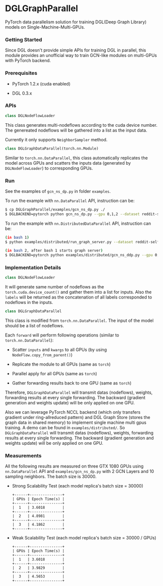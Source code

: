 # DGLGraphParallel

PyTorch data parallelism solution for training DGL(Deep Graph Library) models on Single-Machine-Multi-GPUs.

### Getting Started

Since DGL doesn't provide simple APIs for training DGL in parallel, this module provides an unofficial way to train GCN-like modules on multi-GPUs with PyTorch backend.

### Prerequisites

* PyTorch 1.2.x (cuda enabled)

* DGL 0.3.x

### APIs

```python
class DGLNodeFlowLoader
```
This class generates multi-nodeflows according to the cuda device number. The genereated nodeflows will be gathered into a list as the input data.

Currently it only supports `NeighborSampler` method.

```python
class DGLGraphDataParallel(torch.nn.Module)
```
Similar to `torch.nn.DataParallel`, this class automatically replicates the model across GPUs and scatters the inputs data (generated by `DGLNodeFlowLoader`) to corresponding GPUs.

### Run

See the examples of `gcn_ns_dp.py` in folder `examples`.

To run the example with `nn.DataParallel` API, instruction can be:

```sh
$ cp DGLGraphParallel/examples/gcn_ns_dp.py ./
$ DGLBACKEND=pytorch python gcn_ns_dp.py --gpu 0,1,2 --dataset reddit-self-loop --num-neighbors 10 --batch-size 30000 --test-batch-size 30000
```

To run the example with `nn.DistributedDataParallel` API, instruction can be:

```sh
(in bash 1)
$ python examples/distributed/run_graph_server.py --dataset reddit-self-loop --num-workers 3
```

```sh
(in bash 2, after bash 1 starts graph server)
$ DGLBACKEND=pytorch python examples/distributed/gcn_ns_ddp.py --gpu 0,1,2 --dataset reddit-self-loop --num-neighbors 10 --batch-size 10000 --test-batch-size 10000
```

### Implementation Details

```python
class DGLNodeFlowLoader
```
It will generate same number of nodeflows as the `torch.cuda.device_count()` and gather them into a list for inputs. Also the `labels` will be returned as the concatenation of all labels corresponded to nodeflows in the inputs.

```python
class DGLGraphDataParallel
```
This class is modified from `torch.nn.DataParallel`. The input of the model should be a list of nodeflows. 

Each `forward` will perform following operations (similar to `torch.nn.DataParallel`):

  * Scatter `inputs` and `kwargs` to all GPUs (by using `NodeFlow.copy_from_parent()`)

  * Replicate the module to all GPUs (same as `torch`)

  * Parallel apply for all GPUs (same as `torch`)

  * Gather forwarding results back to one GPU (same as `torch`)

Therefore, `DGLGraphDataParallel` will transmit datas (nodeflows), weights, forwarding results at every single forwarding. The backward (gradient generation and weights update) will be only applied on one GPU.

Also we can leverage PyTorch NCCL backend (which only transfers gradient under ring-allreduced pattern) and DGL Graph Store (stores the graph data in shared memory) to implement single machine multi gpus training. A demo can be found in `examples/distributed/`.
So `DGLGraphDataParallel` will transmit datas (nodeflows), weights, forwarding results at every single forwarding. The backward (gradient generation and weights update) will be only applied on one GPU.

### Measurements

All the following results are measured on three GTX 1080 GPUs using `nn.DataParallel` API and `examples/gcn_ns_dp.py` with 2 GCN Layers and 10 sampling neighbors. The batch size is 30000.

* Strong Scalability Test (each model replica's batch size = 30000)
  
  ```
  +------+---------------+  
  | GPUs | Epoch Time(s) |  
  +------+---------------+  
  |  1   | 3.6018        |  
  +------+---------------+  
  |  2   | 4.8981        |  
  +------+---------------+  
  |  3   | 4.1862        |  
  +------+---------------+ 
  ```

* Weak Scalability Test (each model replica's batch size = 30000 / GPUs)
  
  ```
  +------+---------------+
  | GPUs | Epoch Time(s) |
  +------+---------------+
  |  1   | 3.6018        |
  +------+---------------+
  |  2   | 3.9829        |
  +------+---------------+
  |  3   | 4.5653        |
  +------+---------------+
  ```

